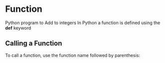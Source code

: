 # Function
Python program to Add to integers
In Python a function is defined using the **def** keyword
## Calling a Function
To call a function, use the function name followed by parenthesis:
